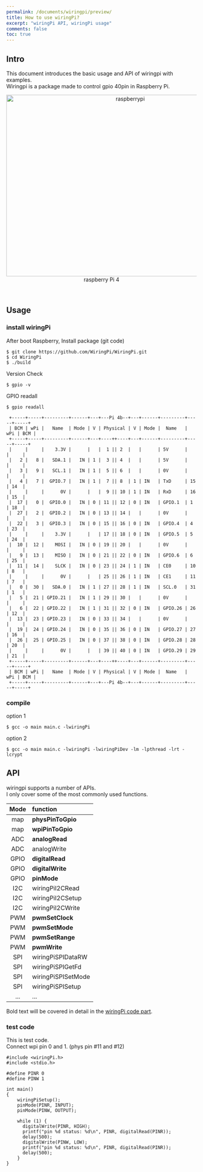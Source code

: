```yaml
---
permalink: /documents/wiringpi/preview/
title: How to use wiringPi?
excerpt: "wiringPi API, wiringPi usage"
comments: false
toc: true
---
```


## Intro

This document introduces the basic usage and API of wiringpi with examples.<br>
Wiringpi is a package made to control gpio 40pin in <span style="{{ site.code }}">Raspberry Pi</span>.<br>

<p align="center">
  <img src="/documents/images/wiringpi/raspberrypi.png" alt="raspberrypi" width="640" height="480"><br>
  <span style="{{ site.img }}">raspberry Pi 4</span>
</p>
<br>

## Usage

### install wiringPi

After boot Raspberry, Install package (git code)
```
$ git clone https://github.com/WiringPi/WiringPi.git
$ cd WiringPi
$ ./build
```

Version Check
```
$ gpio -v
```

GPIO readall
```
$ gpio readall
```
```
 +-----+-----+---------+------+---+---Pi 4b--+---+------+---------+-----+-----+
 | BCM | wPi |   Name  | Mode | V | Physical | V | Mode |  Name   | wPi | BCM |
 +-----+-----+---------+------+---+----++----+---+------+---------+-----+-----+
 |     |     |    3.3V |      |   |  1 || 2  |   |      | 5V      |     |     |
 |   2 |   8 |   SDA.1 |   IN | 1 |  3 || 4  |   |      | 5V      |     |     |
 |   3 |   9 |   SCL.1 |   IN | 1 |  5 || 6  |   |      | 0V      |     |     |
 |   4 |   7 |  GPIO.7 |   IN | 1 |  7 || 8  | 1 | IN   | TxD     | 15  | 14  |
 |     |     |      0V |      |   |  9 || 10 | 1 | IN   | RxD     | 16  | 15  |
 |  17 |   0 |  GPIO.0 |   IN | 0 | 11 || 12 | 0 | IN   | GPIO.1  | 1   | 18  |
 |  27 |   2 |  GPIO.2 |   IN | 0 | 13 || 14 |   |      | 0V      |     |     |
 |  22 |   3 |  GPIO.3 |   IN | 0 | 15 || 16 | 0 | IN   | GPIO.4  | 4   | 23  |
 |     |     |    3.3V |      |   | 17 || 18 | 0 | IN   | GPIO.5  | 5   | 24  |
 |  10 |  12 |    MOSI |   IN | 0 | 19 || 20 |   |      | 0V      |     |     |
 |   9 |  13 |    MISO |   IN | 0 | 21 || 22 | 0 | IN   | GPIO.6  | 6   | 25  |
 |  11 |  14 |    SLCK |   IN | 0 | 23 || 24 | 1 | IN   | CE0     | 10  | 8   |
 |     |     |      0V |      |   | 25 || 26 | 1 | IN   | CE1     | 11  | 7   |
 |   0 |  30 |   SDA.0 |   IN | 1 | 27 || 28 | 1 | IN   | SCL.0   | 31  | 1   |
 |   5 |  21 | GPIO.21 |   IN | 1 | 29 || 30 |   |      | 0V      |     |     |
 |   6 |  22 | GPIO.22 |   IN | 1 | 31 || 32 | 0 | IN   | GPIO.26 | 26  | 12  |
 |  13 |  23 | GPIO.23 |   IN | 0 | 33 || 34 |   |      | 0V      |     |     |
 |  19 |  24 | GPIO.24 |   IN | 0 | 35 || 36 | 0 | IN   | GPIO.27 | 27  | 16  |
 |  26 |  25 | GPIO.25 |   IN | 0 | 37 || 38 | 0 | IN   | GPIO.28 | 28  | 20  |
 |     |     |      0V |      |   | 39 || 40 | 0 | IN   | GPIO.29 | 29  | 21  |
 +-----+-----+---------+------+---+----++----+---+------+---------+-----+-----+
 | BCM | wPi |   Name  | Mode | V | Physical | V | Mode |  Name   | wPi | BCM |
 +-----+-----+---------+------+---+---Pi 4b--+---+------+---------+-----+-----+
```

### compile

option 1
```
$ gcc -o main main.c -lwiringPi
```

option 2
```
$ gcc -o main main.c -lwiringPi -lwiringPiDev -lm -lpthread -lrt -lcrypt
```

## API

wiringpi supports a number of APIs.<br>
I only cover some of the most commonly used functions.<br>

| Mode | function |
| :---: | :--- |
| map | **physPinToGpio** |
| map | **wpiPinToGpio** |
| ADC | **analogRead** |
| ADC | analogWrite |
| GPIO | **digitalRead** |
| GPIO | **digitalWrite** |
| GPIO | **pinMode** |
| I2C | wiringPiI2CRead |
| I2C | wiringPiI2CSetup |
| I2C | wiringPiI2CWrite |
| PWM | **pwmSetClock** |
| PWM | **pwmSetMode** |
| PWM | **pwmSetRange** |
| PWM | **pwmWrite** |
| SPI | wiringPiSPIDataRW |
| SPI | wiringPiSPIGetFd |
| SPI | wiringPiSPISetMode |
| SPI | wiringPiSPISetup |
| ... | ... |

Bold text will be covered in detail in the [wiringPi code part](/documents/wiringpi/code/).


### test code

This is test code.<br>
Connect wpi pin 0 and 1. (phys pin #11 and #12)
```
#include <wiringPi.h>
#include <stdio.h>

#define PINR 0
#define PINW 1

int main()
{
    wiringPiSetup();
    pinMode(PINR, INPUT);
    pinMode(PINW, OUTPUT);

    while (1) {
      digitalWrite(PINR, HIGH);
      printf("pin %d status: %d\n", PINR, digitalRead(PINR));
      delay(500);
      digitalWrite(PINW, LOW);
      printf("pin %d status: %d\n", PINR, digitalRead(PINR));
      delay(500);
    }
}
```
